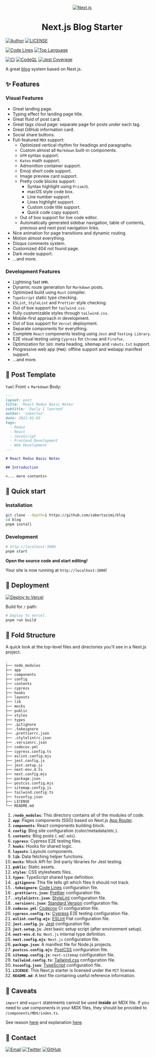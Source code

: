 <p align="center">
  <a href="https://www.nextjs.org">
    <img
      src="./.github/banner.png"
      alt="Next.js"
    />
  </a>
</p>
<h1 align="center">
  Next.js Blog Starter
</h1>

[![Author](https://img.shields.io/badge/author-sabertaz-lightgrey?style=for-the-badge)](https://github.com/sabertazimi)
[![LICENSE](https://img.shields.io/github/license/sabertazimi/blog?style=for-the-badge)](https://github.com/sabertazimi/blog/blob/main/LICENSE)

[![Code Lines](https://tokei.rs/b1/github/sabertazimi/blog?style=for-the-badge&logo=visualstudiocode)](https://github.com/sabertazimi/blog)
[![Top Language](https://img.shields.io/github/languages/top/sabertazimi/blog?logo=typescript&style=for-the-badge)](https://github.com/https://github.com/sabertazimi/blog/search?l=typescript)

[![CI](https://img.shields.io/github/actions/workflow/status/sabertazimi/blog/ci.yml?branch=main&style=for-the-badge&logo=github)](https://github.com/sabertazimi/blog/actions/workflows/ci.yml)
[![CodeQL](https://img.shields.io/github/actions/workflow/status/sabertazimi/blog/codeql-analysis.yml?branch=main&label=CodeQL&logo=github&style=for-the-badge)](https://github.com/sabertazimi/blog/actions/workflows/codeql-analysis.yml)
[![Jest Coverage](https://img.shields.io/codecov/c/github/sabertazimi/blog?logo=codecov&style=for-the-badge)](https://codecov.io/gh/sabertazimi/blog)

A great [blog](https://blog.tazimi.dev) system based on Next.js.

## :sparkles: Features

### Visual Features

- Great landing page.
- Typing effect for landing page title.
- Great fluid of post card.
- Great tags cloud page: separate page for posts under each tag.
- Great GitHub information card.
- Social share buttons.
- Full-featured `MDX` support:
  - Optimized vertical rhythm for headings and paragraphs.
  - Custom almost all `Markdown` built-in components.
  - `GFM` syntax support.
  - `Katex` math support.
  - Admonition container support.
  - Emoji short code support.
  - Image preview card support.
  - Pretty code blocks support:
    - Syntax highlight using `PrismJS`.
    - macOS style code box.
    - Line number support.
    - Lines highlight support.
    - Custom code title support.
    - Quick code copy support.
  - Out of box support for live code editor.
  - Automatically generated sidebar navigation,
    table of contents, previous and next post navigation links.
- Nice animation for page transitions and dynamic routing.
- Motion almost everything.
- Disqus comments system.
- Customized 404 not found page.
- Dark mode support.
- ...and more.

### Development Features

- Lightning fast `HMR`.
- Dynamic route generation for `Markdown` posts.
- Optimized build using `Rust` compiler.
- `TypeScript` static type checking.
- `ESLint`, `StyleLint` and `Prettier` style checking.
- Out of box support for `tailwind.css`.
- Fully customizable styles through `tailwind.css`.
- Mobile-first approach in development.
- Out of box support for `Vercel` deployment.
- Separate components for everything.
- Complete `React` components testing using `Jest` and `Testing Library`.
- E2E visual testing using `Cypress` for `Chrome` and `Firefox`.
- Optimization for `SEO`: meta heading, sitemap and `robots.txt` support.
- Progressive web app (`PWA`): offline support and webapp manifest support.
- ...and more.

## :bookmark_tabs: Post Template

`Yaml` Front + `Markdown` Body:

```markdown
---
layout: post
title: 'React Redux Basic Notes'
subtitle: 'Daily I learned'
author: 'sabertaz'
date: 2022-02-03
tags:
  - Redux
  - React
  - JavaScript
  - Frontend Development
  - Web Development
---

# React Redux Basic Notes

## Introduction

<... more contents>
```

## :rocket: Quick start

### Installation

```bash
git clone --depth=1 https://github.com/sabertazimi/blog
cd blog
pnpm install
```

### Development

```bash
# http://localhost:3000
pnpm start
```

**Open the source code and start editing!**

Your site is now running at `http://localhost:3000`!

## :stars: Deployment

[![Deploy to Vercel](https://vercel.com/button)](https://vercel.com/new/clone?repository-url=https%3A%2F%2Fgithub.com%2Fsabertazimi%2Fblog&project-name=blog&repo-name=blog&demo-title=Sabertaz%20Blog&demo-url=https%3A%2F%2Fblog.tazimi.dev)

Build for `/` path:

```bash
# Deploy to Vercel.
pnpm run build
```

## :open_file_folder: Fold Structure

A quick look at the top-level files and directories you'll see in a Next.js project.

```bash
.
├── node_modules
├── app
├── components
├── config
├── contents
├── cypress
├── hooks
├── layouts
├── lib
├── mocks
├── public
├── styles
├── types
├── .gitignore
├── .tokeignore
├── .prettierrc.json
├── .stylelintrc.json
├── .versionrc.json
├── codecov.yml
├── cypress.config.ts
├── eslint.config.mjs
├── jest.config.js
├── jest.setup.js
├── next-env.d.ts
├── next.config.mjs
├── package.json
├── postcss.config.mjs
├── sitemap.config.js
├── tailwind.config.ts
├── tsconfig.json
├── LICENSE
└── README.md
```

1. **`/node_modules`**: This directory contains all of the modules of code.
2. **`app`**: Pages components (SSG) based on Next.js [App Router](https://nextjs.org/docs/app/building-your-application/upgrading/app-router-migration).
3. **`components`**: React components building block.
4. **`config`**: Blog site configuration (color/metadata/etc.).
5. **`contents`**: Blog posts (`.md`/`.mdx`).
6. **`cypress`**: Cypress E2E testing files.
7. **`hooks`**: Hooks for shared logic.
8. **`layouts`**: Layouts components.
9. **`lib`**: Data fetching helper functions.
10. **`mocks`**: Mock API for 3rd-party libraries for Jest testing.
11. **`public`**: Static assets.
12. **`styles`**: CSS stylesheets files.
13. **`types`**: TypeScript shared type definition.
14. **`.gitignore`**: This file tells git which files it should not track.
15. **`.tokeignore`**: [Code Lines](https://github.com/XAMPPRocky/tokei) configuration file.
16. **`.prettierrc.json`**: [Prettier](https://prettier.io) configuration file.
17. **`.stylelintrc.json`**: [StyleLint](https://stylelint.io) configuration file.
18. **`.versionrc.json`**: [Standard Version](https://github.com/conventional-changelog/standard-version) configuration file.
19. **`codecov.yml`**: [Codecov](https://codecov.io) CI configuration file.
20. **`cypress.config.ts`**: [Cypress](https://cypress.io) E2E testing configuration file.
21. **`eslint.config.mjs`**: [ESLint](https://eslint.org) Flat configuration file.
22. **`jest.config.js`**: [Jest](https://jestjs.io) configuration file.
23. **`jest.setup.js`**: Jest basic setup script (after environment setup).
24. **`next-env.d.ts`**: `Next.js` internal type definition.
25. **`next.config.mjs`**: `Next.js` configuration file.
26. **`package.json`**: A manifest file for Node.js projects.
27. **`postcss.config.mjs`**: [PostCSS](https://postcss.org) configuration file.
28. **`sitemap.config.js`**: `next-sitemap` configuration file.
29. **`tailwind.config.ts`**: [Tailwind.css](https://tailwindcss.com) configuration file.
30. **`tsconfig.json`**: [TypeScript](https://www.typescriptlang.org) configuration file.
31. **`LICENSE`**: This Next.js starter is licensed under the `MIT` license.
32. **`README.md`**: A text file containing useful reference information.

## :construction: Caveats

`import` and `export` statements cannot be used **inside** an MDX file.
If you need to use components in your MDX files,
they should be provided to `/components/MDX/index.ts`.

See reason [here](https://github.com/hashicorp/next-mdx-remote#import--export)
and explanation [here](https://github.com/hashicorp/next-mdx-remote/issues/143#issuecomment-1043067293).

## :bookmark: Contact

[![Email](https://img.shields.io/badge/-Gmail-ea4335?style=for-the-badge&logo=gmail&logoColor=white)](mailto:sabertazimi@gmail.com)
[![Twitter](https://img.shields.io/badge/-Twitter-1da1f2?style=for-the-badge&logo=twitter&logoColor=white)](https://twitter.com/sabertazimi)
[![GitHub](https://img.shields.io/badge/-GitHub-181717?style=for-the-badge&logo=github&logoColor=white)](https://github.com/sabertazimi)
